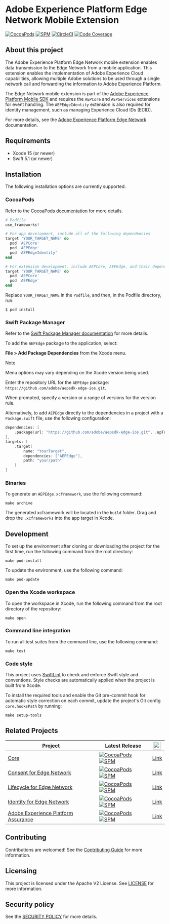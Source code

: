 # Adobe Experience Platform Edge Network Mobile Extension

[![CocoaPods](https://img.shields.io/github/v/release/adobe/aepsdk-edge-ios?label=CocoaPods&logo=apple&logoColor=white&color=orange)](https://cocoapods.org/pods/AEPEdge)
[![SPM](https://img.shields.io/github/v/release/adobe/aepsdk-edge-ios?label=SPM&logo=apple&logoColor=white&color=orange)](https://github.com/adobe/aepsdk-edge-ios/releases)
[![CircleCI](https://img.shields.io/circleci/project/github/adobe/aepsdk-edge-ios/main.svg?label=Build&logo=circleci)](https://circleci.com/gh/adobe/workflows/aepsdk-edge-ios)
[![Code Coverage](https://img.shields.io/codecov/c/github/adobe/aepsdk-edge-ios/main.svg?label=Coverage&logo=codecov)](https://codecov.io/gh/adobe/aepsdk-edge-ios/branch/main)

## About this project

The Adobe Experience Platform Edge Network mobile extension enables data transmission to the Edge Network from a mobile application. This extension enables the implementation of Adobe Experience Cloud capabilities, allowing multiple Adobe solutions to be used through a single network call and forwarding the information to Adobe Experience Platform.

The Edge Network mobile extension is part of the [Adobe Experience Platform Mobile SDK](https://developer.adobe.com/client-sdks) and requires the `AEPCore` and `AEPServices` extensions for event handling. The `AEPEdgeIdentity` extension is also required for identity management, such as managing Experience Cloud IDs (ECID).

For more details, see the [Adobe Experience Platform Edge Network](https://developer.adobe.com/client-sdks/documentation/edge-network/) documentation.

## Requirements
- Xcode 15 (or newer)
- Swift 5.1 (or newer)

## Installation

The following installation options are currently supported:

### CocoaPods

Refer to the [CocoaPods documentation](https://guides.cocoapods.org/using/using-cocoapods.html) for more details.

```ruby
# Podfile
use_frameworks!

# For app development, include all of the following dependencies
target 'YOUR_TARGET_NAME' do
  pod 'AEPCore'
  pod 'AEPEdge'
  pod 'AEPEdgeIdentity'
end

# For extension development, include AEPCore, AEPEdge, and their dependencies
target 'YOUR_TARGET_NAME' do
  pod 'AEPCore'
  pod 'AEPEdge'
end
```

Replace `YOUR_TARGET_NAME` in the `Podfile`, and then, in the Podfile directory, run:

```shell
$ pod install
```

### Swift Package Manager

Refer to the [Swift Package Manager documentation](https://github.com/apple/swift-package-manager) for more details.

To add the `AEPEdge` package to the application, select:

**File > Add Package Dependencies** from the Xcode menu.

> [!NOTE]
> Menu options may vary depending on the Xcode version being used.

Enter the repository URL for the `AEPEdge` package: `https://github.com/adobe/aepsdk-edge-ios.git`.

When prompted, specify a version or a range of versions for the version rule.

Alternatively, to add `AEPEdge` directly to the dependencies in a project with a `Package.swift` file, use the following configuration:

```swift
dependencies: [
    .package(url: "https://github.com/adobe/aepsdk-edge-ios.git", .upToNextMajor(from: "5.0.0"))
],
targets: [
    .target(
        name: "YourTarget",
        dependencies: ["AEPEdge"],
        path: "your/path"
    )
]
```

### Binaries

To generate an `AEPEdge.xcframework`, use the following command:

```shell
make archive
```

The generated xcframework will be located in the `build` folder. Drag and drop the `.xcframeworks` into the app target in Xcode.

## Development

To set up the environment after cloning or downloading the project for the first time, run the following command from the root directory:

```shell
make pod-install
```

To update the environment, use the following command:

```shell
make pod-update
```

### Open the Xcode workspace

To open the workspace in Xcode, run the following command from the root directory of the repository:

```shell
make open
```

### Command line integration

To run all test suites from the command line, use the following command:

```shell
make test
```

### Code style

This project uses [SwiftLint](https://github.com/realm/SwiftLint) to check and enforce Swift style and conventions. Style checks are automatically applied when the project is built from Xcode.

To install the required tools and enable the Git pre-commit hook for automatic style correction on each commit, update the project's Git config `core.hooksPath` by running:

```shell
make setup-tools
```

## Related Projects

| Project | Latest Release | <img src="https://img.shields.io/badge/GitHub-%23000000.svg?logo=github&logoColor=white" height="24"/> |
|---|---|---|
| [Core](https://developer.adobe.com/client-sdks/home/base/mobile-core/) | [![CocoaPods](https://img.shields.io/github/v/release/adobe/aepsdk-core-ios?label=CocoaPods&logo=apple&logoColor=white&color=orange&sort=semver)](https://cocoapods.org/pods/AEPCore) [![SPM](https://img.shields.io/github/v/release/adobe/aepsdk-core-ios?label=SPM&logo=apple&logoColor=white&color=orange&sort=semver)](https://github.com/adobe/aepsdk-core-ios/releases) | [Link](https://github.com/adobe/aepsdk-core-ios) |
| [Consent for Edge Network](https://developer.adobe.com/client-sdks/documentation/consent-for-edge-network/) | [![CocoaPods](https://img.shields.io/github/v/release/adobe/aepsdk-edgeconsent-ios?label=CocoaPods&logo=apple&logoColor=white&color=orange&sort=semver)](https://cocoapods.org/pods/AEPEdgeConsent) [![SPM](https://img.shields.io/github/v/release/adobe/aepsdk-edgeconsent-ios?label=SPM&logo=apple&logoColor=white&color=orange&sort=semver)](https://github.com/adobe/aepsdk-edgeconsent-ios/releases) | [Link](https://github.com/adobe/aepsdk-edgeconsent-ios) |
| [Lifecycle for Edge Network](https://developer.adobe.com/client-sdks/edge/lifecycle-for-edge-network/) | [![CocoaPods](https://img.shields.io/github/v/release/adobe/aepsdk-core-ios?label=CocoaPods&logo=apple&logoColor=white&color=orange&sort=semver)](https://cocoapods.org/pods/AEPLifecycle) [![SPM](https://img.shields.io/github/v/release/adobe/aepsdk-core-ios?label=SPM&logo=apple&logoColor=white&color=orange&sort=semver)](https://github.com/adobe/aepsdk-core-ios/releases) | [Link](https://github.com/adobe/aepsdk-core-ios) |
| [Identity for Edge Network](https://developer.adobe.com/client-sdks/documentation/identity-for-edge-network/) | [![CocoaPods](https://img.shields.io/github/v/release/adobe/aepsdk-edgeidentity-ios?label=CocoaPods&logo=apple&logoColor=white&color=orange&sort=semver)](https://cocoapods.org/pods/AEPEdgeIdentity) [![SPM](https://img.shields.io/github/v/release/adobe/aepsdk-edgeidentity-ios?label=SPM&logo=apple&logoColor=white&color=orange&sort=semver)](https://github.com/adobe/aepsdk-edgeidentity-ios/releases) | [Link](https://github.com/adobe/aepsdk-edgeidentity-ios) |
| [Adobe Experience Platform Assurance](https://developer.adobe.com/client-sdks/documentation/platform-assurance-sdk/) | [![CocoaPods](https://img.shields.io/github/v/release/adobe/aepsdk-assurance-ios?label=CocoaPods&logo=apple&logoColor=white&color=orange&sort=semver)](https://cocoapods.org/pods/AEPAssurance) [![SPM](https://img.shields.io/github/v/release/adobe/aepsdk-assurance-ios?label=SPM&logo=apple&logoColor=white&color=orange&sort=semver)](https://github.com/adobe/aepsdk-assurance-ios/releases) | [Link](https://github.com/adobe/aepsdk-assurance-ios)

## Contributing

Contributions are welcomed! See the [Contributing Guide](./.github/CONTRIBUTING.md) for more information.

## Licensing

This project is licensed under the Apache V2 License. See [LICENSE](LICENSE) for more information.

## Security policy

See the [SECURITY POLICY](SECURITY.md) for more details.
